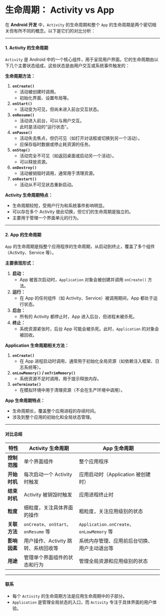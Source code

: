 # 生命周期： Activity vs App

在 **Android 开发** 中，`Activity` 的生命周期和整个 `App` 的生命周期是两个密切相关但有所不同的概念。以下是它们的对比分析：

***

#### **1. Activity 的生命周期**

`Activity` 是 Android 中的一个核心组件，用于呈现用户界面。它的生命周期由以下几个主要状态组成，这些状态是由用户交互或系统事件触发的：

**生命周期方法：**

1. **`onCreate()`**
   * 活动被创建时调用。
   * 初始化界面、设置布局等。
2. **`onStart()`**
   * 活动变为可见，但尚未进入前台交互状态。
3. **`onResume()`**
   * 活动进入前台，可以与用户交互。
   * 此时是活动的“运行状态”。
4. **`onPause()`**
   * 活动失去焦点，但仍可见（如打开对话框或切换到另一个活动）。
   * 应保存临时数据或停止耗资源的任务。
5. **`onStop()`**
   * 活动完全不可见（如返回桌面或启动另一个活动）。
   * 可以释放资源。
6. **`onDestroy()`**
   * 活动被销毁时调用，通常用于清理资源。
7. **`onRestart()`**
   * 活动从不可见状态重新启动。

**Activity 生命周期特点：**

* 生命周期较短，受用户行为和系统事件影响明显。
* 可以存在多个 Activity 彼此切换，但它们的生命周期是独立的。
* 主要用于管理一个界面单元的行为。

***

#### **2. App 的生命周期**

`App` 的生命周期是指整个应用程序的生命周期，从启动到终止，覆盖了多个组件（Activity、Service 等）。

**主要表现形式：**

1. **启动：**
   * App 被首次启动时，`Application` 对象会被创建并调用 `onCreate()` 方法。
2. **运行：**
   * 在 App 的任何组件（如 Activity、Service）被调用期间，App 都处于运行状态。
3. **后台：**
   * 所有的 Activity 都停止时，App 进入后台，但进程未被杀死。
4. **终止：**
   * 系统资源紧张时，后台 App 可能会被杀死。此时，`Application` 的对象会被回收。

**Application 生命周期相关方法：**

1. **`onCreate()`**
   * 在 App 进程启动时调用，通常用于初始化全局资源（如依赖注入框架、日志系统等）。
2. **`onLowMemory()` / `onTrimMemory()`**
   * 系统资源不足时调用，用于提示释放内存。
3. **`onTerminate()`**
   * 在模拟环境中用于清理资源（不会在生产环境中调用）。

**App 生命周期特点：**

* 生命周期长，覆盖整个应用进程的存续时间。
* 涉及到整个应用的初始化和全局状态管理。

***

#### **对比总结**

| 特性       | **Activity 生命周期**                 | **App 生命周期**                           |
| -------- | --------------------------------- | -------------------------------------- |
| **控制范围** | 单个界面组件                            | 整个应用程序                                 |
| **开始时机** | 每次启动一个 Activity 时触发               | 应用启动时（Application 被创建时）                |
| **结束时机** | Activity 被销毁时触发                   | 应用进程终止时                                |
| **粒度**   | 细粒度，关注具体界面的操作                     | 粗粒度，关注应用级别的状态                          |
| **关联方法** | `onCreate`、`onStart`、`onResume` 等 | `Application.onCreate`、`onLowMemory` 等 |
| **影响因素** | 用户操作、Activity 跳转、系统回收等            | 系统内存管理、应用前后台切换、用户主动退出等                 |
| **用途**   | 管理单个界面组件的状态和行为                    | 管理全局资源和应用级别的状态                         |

***

#### **联系**

* 每个 `Activity` 的生命周期方法是应用生命周期中的子部分。
* `Application` 是管理全局状态的入口，而 `Activity` 专注于具体界面的用户体验。
